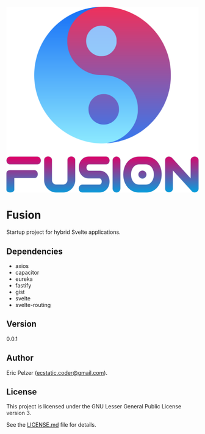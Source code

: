 ![](https://github.com/senselogic/FUSION/blob/master/LOGO/fusion.png)

# Fusion

Startup project for hybrid Svelte applications.

## Dependencies

*   axios
*   capacitor
*   eureka
*   fastify
*   gist
*   svelte
*   svelte-routing

## Version

0.0.1

## Author

Eric Pelzer (ecstatic.coder@gmail.com).

## License

This project is licensed under the GNU Lesser General Public License version 3.

See the [LICENSE.md](LICENSE.md) file for details.
